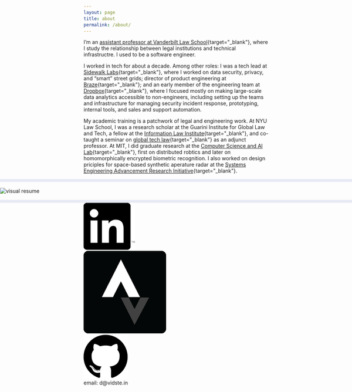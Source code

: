 ```yaml
---
layout: page
title: about
permalink: /about/
---
```


I’m an [assistant professor at Vanderbilt Law School](https://law.vanderbilt.edu/bio/?pid=david-stein){target="_blank"}, where I study the relationship between legal institutions and technical infrastructre. I used to be a software engineer.

I worked in tech for about a decade. Among other roles: I was a tech lead at [Sidewalk Labs](https://www.sidewalklabs.com){target="_blank"}, where I worked on data security, privacy, and “smart” street grids; director of product engineering at [Braze](https://www.braze.com/product/){target="_blank"}; and an early member of the engineering team at [Dropbox](https://dropbox.com){target="_blank"}, where I focused mostly on making large-scale data analytics accessible to non-engineers, including setting up the teams and infrastructure for managing security incident response, prototyping, internal tools, and sales and support automation.

My academic training is a patchwork of legal and engineering work. At NYU Law School, I was a research scholar at the Guarini Institute for Global Law and Tech, a fellow at the [Information Law Institute](https://www.law.nyu.edu/centers/ili/people){target="_blank"}, and co-taught a seminar on [global tech law](https://its.law.nyu.edu/courses/description.cfm?id=32595){target="_blank"} as an adjunct professor. At MIT, I did graduate research at the [Computer Science and AI Lab](https://www.csail.mit.edu/research/distributed-robotics-laboratory){target="_blank"}, first on distributed robtics and later on homomorphically encrypted biometric recognition. I also worked on design priciples for space-based synthetic aperature radar at the [Systems Engineering Advancement Research Initiative](https://seari.mit.edu/){target="_blank"}.


<style>
  .visual-resume {
    --raw-img-width: 1170px;
    position: relative;
    /* BEGIN HAX */
    width: min(100vw, 1170px);
    margin-left: calc((100% - min(100vw, 1170px))/2);
    /* END HAX... someday microsoft edge will support the CSS spec, lol */
    --img-width: min(100vw, var(--raw-img-width));
    width: var(--img-width);
    margin-left: calc((100% - var(--img-width))/2)
  }
  .wide-img {
    display: block;
    width: 100vw;
    left: calc(50% - 50vw);
    position: relative;
    padding: 16px 0;
    border-top: 8px solid #e7eaf5;
    border-bottom: 8px solid #e7eaf5;
  }
</style>

<div class="wide-img">
  <img src="/assets/images/2025-visual-resume.svg" alt="visual resume" class="visual-resume">
</div>


<div>
  <div class="contact-boxes">
    <div class="contact">
      <a href="https://www.linkedin.com/in/%E2%81%A3-stein-5b950314/">
        <img src="/static/img/contact/linkedin.png">
      </a>
    </div>
    <div class="contact">
      <a href="https://www.strava.com/athletes/14931490">
        <img src="/static/img/contact/strava.png">
      </a>
    </div>
    <div class="contact">
      <a href="/github.html">
        <img src="/static/img/contact/github.png">
      </a>
    </div>
  </div>
</div>
<div>
  <div class="contact-boxes">
    <div class="contact">
      email: d@vidste.in
    </div>
  </div>
</div>
<!--div>
  <div style="text-align:center">
    <a href="/static/resume_2024-07.pdf">CV (Updated Summer 2024)</a>
  </div>
</div-->
